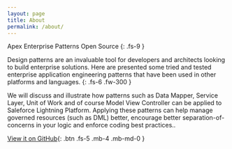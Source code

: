 ```yaml
---
layout: page
title: About
permalink: /about/
---
```

Apex Enterprise Patterns Open Source
{: .fs-9 }

Design patterns are an invaluable tool for developers and architects looking to build enterprise solutions. Here are presented some tried and tested enterprise application engineering patterns that have been used in other platforms and languages. 
{: .fs-6 .fw-300 }

We will discuss and illustrate how patterns such as Data Mapper, Service Layer, Unit of Work and of course Model View Controller can be applied to Saleforce Lightning Platform. Applying these patterns can help manage governed resources (such as DML) better, encourage better separation-of-concerns in your logic and enforce coding best practices..

[View it on GitHub](https://github.com/apex-enterprise-patterns){: .btn .fs-5 .mb-4 .mb-md-0 }